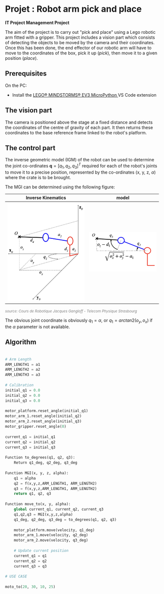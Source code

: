 # Projet : Robot arm pick and place

**IT Project Management Project**

The aim of the project is to carry out "pick and place" using a Lego robotic arm fitted with a gripper. This project includes a vision part which consists of detecting the objects to be moved by the camera and their coordinates. Once this has been done, the end effector of our robotic arm will have to move to the coordinates of the box, pick it up (_pick_), then move it to a given position (_place_).

## Prerequisites

On the PC:

- Install the [LEGO® MINDSTORMS® EV3 MicroPython
  ](https://marketplace.visualstudio.com/items?itemName=lego-education.ev3-micropython) VS Code extension

## The vision part

The camera is positioned above the stage at a fixed distance and detects the coordinates of the centre of gravity of each part. It then returns these coordinates to the base reference frame linked to the robot's platform.

## The control part

The inverse geometric model (IGM) of the robot can be used to determine the joint co-ordinates $\mathbf{q} = [q_1, q_2, q_3]^T$ required for each of the robot's joints to move it to a precise position, represented by the co-ordinates (x, y, z, $\alpha$) where the crate is to be brought.

The MGI can be determined using the following figure:

|           Inverse Kinematics           |                 model                  |
| :------------------------------------: | :------------------------------------: |
| ![Description de l'image 1](mgi_1.png) | ![Description de l'image 2](mgi_2.png) |

<span style="color:gray"><small>_source: Cours de Robotique Jacques Gangloff - Telecom Physique Strasbourg_</small></span>

The obvious joint coordinate is obviously $q_1 = \alpha$, or $q_1 = arctan2 (o_y,o_x)$ if the $\alpha$ parameter is not available.

## Algorithm

```python

# Arm Length
ARM_LENGTH1 = a1
ARM_LENGTH2 = a2
ARM_LENGTH3 = a3

# Calibration
initial_q1 = 0.0
initial_q2 = 0.0
initial_q3 = 0.0

motor_platform.reset_angle(initial_q1)
motor_arm_1.reset_angle(initial_q2)
motor_arm_2.reset_angle(initial_q3)
motor_gripper.reset_angle(0)

current_q1 = initial_q1
current_q2 = initial_q2
current_q3 = initial_q3

Function to_degrees(q1, q2, q3):
    Return q1_deg, q2_deg, q3_deg

Function MGI(x, y, z, alpha):
    q1 = alpha
    q2 = f(x,y,z,ARM_LENGTH1, ARM_LENGTH2)
    q3 = f(x,y,z,ARM_LENGTH1, ARM_LENGTH2)
    return q1, q2, q3

Function move_to(x, y, alpha):
    global current_q1, current_q2, current_q3
    q1,q2,q3 = MGI(x,y,z,alpha)
    q1_deg, q2_deg, q3_deg = to_degrees(q1, q2, q3)

    motor_platform.move(velocity, q1_deg)
    motor_arm_1.move(velocity, q2_deg)
    motor_arm_2.move(velocity, q3_deg)

    # Update current position
    current_q1 = q1
    current_q2 = q2
    current_q3 = q3

# USE CASE

moto_to(20, 30, 10, 25)

```
